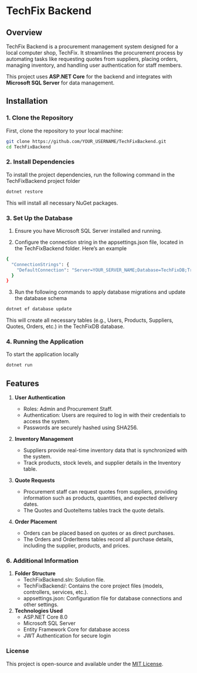 # TechFix Backend

## Overview

TechFix Backend is a procurement management system designed for a local computer shop, TechFix. It streamlines the procurement process by automating tasks like requesting quotes from suppliers, placing orders, managing inventory, and handling user authentication for staff members.

This project uses **ASP.NET Core** for the backend and integrates with **Microsoft SQL Server** for data management.

## Installation

### 1. Clone the Repository

First, clone the repository to your local machine:

```bash
git clone https://github.com/YOUR_USERNAME/TechFixBackend.git
cd TechFixBackend
```


### 2. Install Dependencies
To install the project dependencies, run the following command in the TechFixBackend project folder

```bash
dotnet restore
```
This will install all necessary NuGet packages.


### 3. Set Up the Database
1. Ensure you have Microsoft SQL Server installed and running.

2. Configure the connection string in the appsettings.json file, located in the TechFixBackend folder. Here’s an example
```bash
{
  "ConnectionStrings": {
    "DefaultConnection": "Server=YOUR_SERVER_NAME;Database=TechFixDB;Trusted_Connection=True;MultipleActiveResultSets=true"
  }
}
```
3. Run the following commands to apply database migrations and update the database schema
```bash
dotnet ef database update
```
This will create all necessary tables (e.g., Users, Products, Suppliers, Quotes, Orders, etc.) in the TechFixDB database.



### 4. Running the Application
To start the application locally
```bash
dotnet run
```

## Features
1. **User Authentication**
   - Roles: Admin and Procurement Staff.
   - Authentication: Users are required to log in with their credentials to access the system.
   - Passwords are securely hashed using SHA256.

2. **Inventory Management**
   - Suppliers provide real-time inventory data that is synchronized with the system.
   - Track products, stock levels, and supplier details in the Inventory table.

3. **Quote Requests**
   - Procurement staff can request quotes from suppliers, providing information such as products, quantities, and expected delivery dates.
   - The Quotes and QuoteItems tables track the quote details.

4. **Order Placement**
   - Orders can be placed based on quotes or as direct purchases.
   - The Orders and OrderItems tables record all purchase details, including the supplier, products, and prices.


### 6. Additional Information
1. **Folder Structure**
    - TechFixBackend.sln: Solution file.
    - TechFixBackend/: Contains the core project files (models, controllers, services, etc.).
    - appsettings.json: Configuration file for database connections and other settings.
2. **Technologies Used**
    - ASP.NET Core 8.0
    - Microsoft SQL Server
    - Entity Framework Core for database access
    - JWT Authentication for secure login

### License
This project is open-source and available under the [MIT License](https://opensource.org/licenses/MIT).


